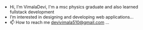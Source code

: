 -  Hi, I’m VimalaDevi, I'm a msc physics graduate and also learned fullstack development
-  I’m interested in designing and developing web applications...
- 📫 How to reach me devivimala510@gmail.com ...



<!---
VimalaDevi-01/VimalaDevi-01 is a ✨ special ✨ repository because its `README.md` (this file) appears on your GitHub profile.
You can click the Preview link to take a look at your changes.
--->

